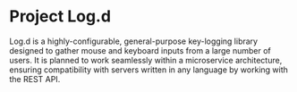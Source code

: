 # Project Log.d
Log.d is a highly-configurable, general-purpose key-logging library designed to gather mouse and keyboard inputs from a large number of users. It is planned to work seamlessly within a microservice architecture, ensuring compatibility with servers written in any language by working with the REST API.